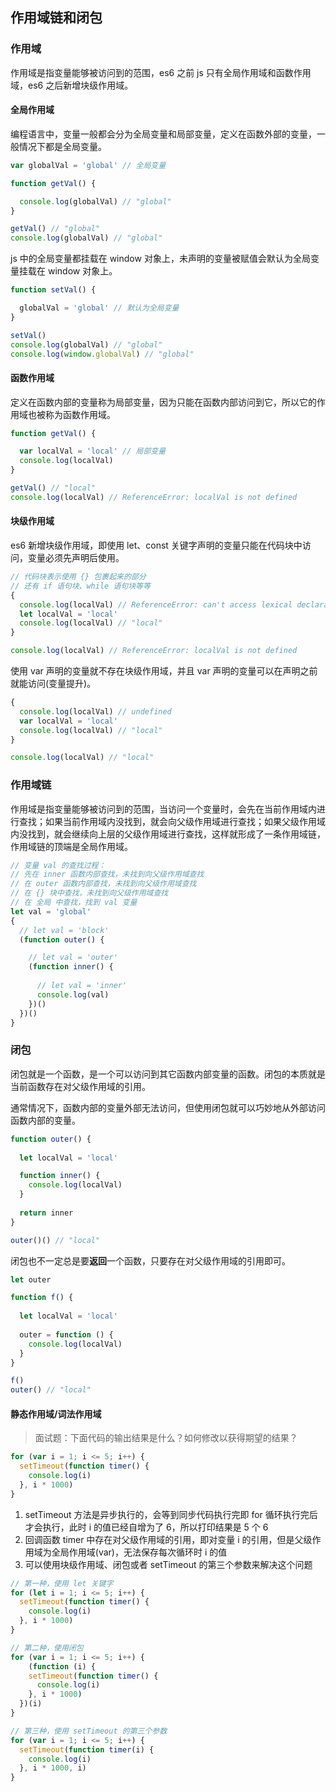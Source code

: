## 作用域链和闭包

### 作用域

作用域是指变量能够被访问到的范围，es6 之前 js 只有全局作用域和函数作用域，es6 之后新增块级作用域。

#### 全局作用域

编程语言中，变量一般都会分为全局变量和局部变量，定义在函数外部的变量，一般情况下都是全局变量。

```js
var globalVal = 'global' // 全局变量

function getVal() {

  console.log(globalVal) // "global"
}

getVal() // "global"
console.log(globalVal) // "global"
```

js 中的全局变量都挂载在 window 对象上，未声明的变量被赋值会默认为全局变量挂载在 window 对象上。

```js
function setVal() {

  globalVal = 'global' // 默认为全局变量
}

setVal()
console.log(globalVal) // "global"
console.log(window.globalVal) // "global"
```

#### 函数作用域

定义在函数内部的变量称为局部变量，因为只能在函数内部访问到它，所以它的作用域也被称为函数作用域。

```js
function getVal() {

  var localVal = 'local' // 局部变量
  console.log(localVal)
}

getVal() // "local"
console.log(localVal) // ReferenceError: localVal is not defined
```

#### 块级作用域

es6 新增块级作用域，即使用 let、const 关键字声明的变量只能在代码块中访问，变量必须先声明后使用。

```js
// 代码块表示使用 {} 包裹起来的部分
// 还有 if 语句块、while 语句块等等
{
  console.log(localVal) // ReferenceError: can't access lexical declaration 'localVal' before initialization
  let localVal = 'local'
  console.log(localVal) // "local"
}

console.log(localVal) // ReferenceError: localVal is not defined
```

使用 var 声明的变量就不存在块级作用域，并且 var 声明的变量可以在声明之前就能访问(变量提升)。

```js
{
  console.log(localVal) // undefined
  var localVal = 'local'
  console.log(localVal) // "local"
}

console.log(localVal) // "local"
```

### 作用域链

作用域是指变量能够被访问到的范围，当访问一个变量时，会先在当前作用域内进行查找；如果当前作用域内没找到，就会向父级作用域进行查找；如果父级作用域内没找到，就会继续向上层的父级作用域进行查找，这样就形成了一条作用域链，作用域链的顶端是全局作用域。

```js
// 变量 val 的查找过程：
// 先在 inner 函数内部查找，未找到向父级作用域查找
// 在 outer 函数内部查找，未找到向父级作用域查找
// 在 {} 块中查找，未找到向父级作用域查找
// 在 全局 中查找，找到 val 变量
let val = 'global'
{
  // let val = 'block'
  (function outer() {

    // let val = 'outer'
    (function inner() {
      
      // let val = 'inner'
      console.log(val)
    })()
  })()
}
```

### 闭包

闭包就是一个函数，是一个可以访问到其它函数内部变量的函数。闭包的本质就是当前函数存在对父级作用域的引用。

通常情况下，函数内部的变量外部无法访问，但使用闭包就可以巧妙地从外部访问函数内部的变量。

```js
function outer() {
  
  let localVal = 'local'

  function inner() {
    console.log(localVal)
  }
  
  return inner
}

outer()() // "local"
```

闭包也不一定总是要**返回**一个函数，只要存在对父级作用域的引用即可。

```js
let outer

function f() {
  
  let localVal = 'local'
  
  outer = function () {
    console.log(localVal)
  }
}

f()
outer() // "local"
```

#### 静态作用域/词法作用域

> 面试题：下面代码的输出结果是什么？如何修改以获得期望的结果？

```js
for (var i = 1; i <= 5; i++) {
  setTimeout(function timer() {
    console.log(i)
  }, i * 1000)
}
```

1. setTimeout 方法是异步执行的，会等到同步代码执行完即 for 循环执行完后才会执行，此时 i 的值已经自增为了 6，所以打印结果是 5 个 6
2. 回调函数 timer 中存在对父级作用域的引用，即对变量 i 的引用，但是父级作用域为全局作用域(var)，无法保存每次循环时 i 的值
3. 可以使用块级作用域、闭包或者 setTimeout 的第三个参数来解决这个问题

```js
// 第一种，使用 let 关键字
for (let i = 1; i <= 5; i++) {
  setTimeout(function timer() {
    console.log(i)
  }, i * 1000)
}

// 第二种，使用闭包
for (var i = 1; i <= 5; i++) {
	(function (i) {
    setTimeout(function timer() {
      console.log(i)
    }, i * 1000)
  })(i)
}

// 第三种，使用 setTimeout 的第三个参数
for (var i = 1; i <= 5; i++) {
  setTimeout(function timer(i) {
    console.log(i)
  }, i * 1000, i)
}
```

